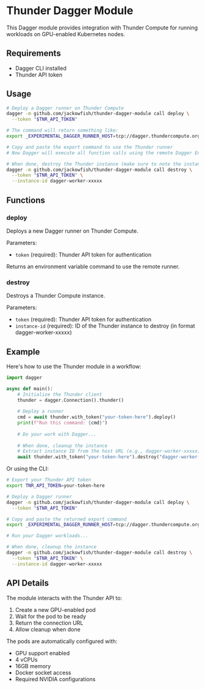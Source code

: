 # Thunder Dagger Module

This Dagger module provides integration with Thunder Compute for running workloads on GPU-enabled Kubernetes nodes.

## Requirements

- Dagger CLI installed
- Thunder API token

## Usage

```bash
# Deploy a Dagger runner on Thunder Compute
dagger -m github.com/jackowfish/thunder-dagger-module call deploy \
  --token "$TNR_API_TOKEN"

# The command will return something like:
export _EXPERIMENTAL_DAGGER_RUNNER_HOST=tcp://dagger.thundercompute.org/dagger-worker-xxxxx

# Copy and paste the export command to use the Thunder runner
# Now Dagger will execute all function calls using the remote Dagger Engine on Thunder

# When done, destroy the Thunder instance (make sure to note the instance ID from the URL)
dagger -m github.com/jackowfish/thunder-dagger-module call destroy \
  --token "$TNR_API_TOKEN" \
  --instance-id dagger-worker-xxxxx
```

## Functions

### deploy

Deploys a new Dagger runner on Thunder Compute.

Parameters:
- `token` (required): Thunder API token for authentication

Returns an environment variable command to use the remote runner.

### destroy

Destroys a Thunder Compute instance.

Parameters:
- `token` (required): Thunder API token for authentication
- `instance-id` (required): ID of the Thunder instance to destroy (in format dagger-worker-xxxxx)

## Example

Here's how to use the Thunder module in a workflow:

```python
import dagger

async def main():
    # Initialize the Thunder client
    thunder = dagger.Connection().thunder()
    
    # Deploy a runner
    cmd = await thunder.with_token("your-token-here").deploy()
    print(f"Run this command: {cmd}")
    
    # Do your work with Dagger...
    
    # When done, cleanup the instance
    # Extract instance ID from the host URL (e.g., dagger-worker-xxxxx)
    await thunder.with_token("your-token-here").destroy("dagger-worker-xxxxx")

```

Or using the CLI:

```bash
# Export your Thunder API token
export TNR_API_TOKEN=your-token-here

# Deploy a Dagger runner
dagger -m github.com/jackowfish/thunder-dagger-module call deploy \
  --token "$TNR_API_TOKEN"

# Copy and paste the returned export command
export _EXPERIMENTAL_DAGGER_RUNNER_HOST=tcp://dagger.thundercompute.org/dagger-worker-xxxxx

# Run your Dagger workloads...

# When done, cleanup the instance
dagger -m github.com/jackowfish/thunder-dagger-module call destroy \
  --token "$TNR_API_TOKEN" \
  --instance-id dagger-worker-xxxxx
```

## API Details

The module interacts with the Thunder API to:
1. Create a new GPU-enabled pod
2. Wait for the pod to be ready
3. Return the connection URL
4. Allow cleanup when done

The pods are automatically configured with:
- GPU support enabled
- 4 vCPUs
- 16GB memory
- Docker socket access
- Required NVIDIA configurations